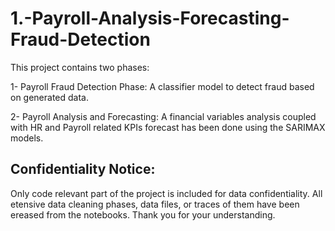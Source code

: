 # 1.-Payroll-Analysis-Forecasting-Fraud-Detection
This project contains two phases:

1- Payroll Fraud Detection Phase: A classifier model to detect fraud based on generated data.

2- Payroll Analysis and Forecasting: A financial variables analysis coupled with HR and Payroll related KPIs forecast has been done using the SARIMAX models.






## Confidentiality Notice: 
Only code relevant part of the project is included for data confidentiality. All etensive data cleaning phases, data files, or traces of them have been ereased from the notebooks. Thank you for your understanding.

